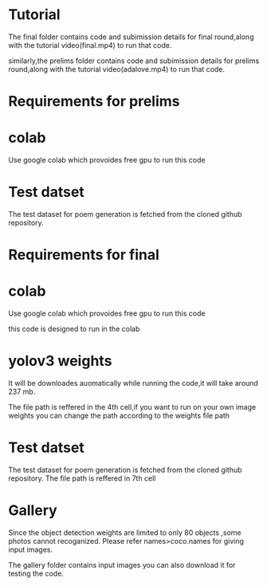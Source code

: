 # Tutorial
The final folder contains code and subimission details for final round,along with the tutorial video(final.mp4) to run that code.

similarly,the prelims folder contains code and subimission details for prelims round,along with the tutorial video(adalove.mp4) to run that code. 
# Requirements for prelims
# colab
Use google colab which provoides free gpu to run this code
# Test datset
The test dataset for poem generation is fetched from the cloned github repository.

# Requirements for final
# colab
Use google colab which provoides free gpu to run this code

this code is designed to run in the colab
# yolov3 weights
It will be downloades auomatically while running the code,it will take around 237 mb.

The file path is reffered in the 4th cell,if you want to run on your own image weights you can change the path according to the weights file path
# Test datset
The test dataset for poem generation is fetched from the cloned github repository.
The file path is reffered in 7th cell
# Gallery
Since the object detection weights are limited to only 80 objects ,some photos cannot recoganized.
Please refer names>coco.names for giving input images. 

The gallery folder contains input images you can also download it for testing the code.
